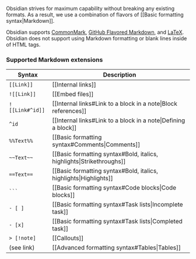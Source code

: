 Obsidian strives for maximum capability without breaking any existing formats. As a result, we use a combination of flavors of [[Basic formatting syntax|Markdown]].

Obsidian supports [CommonMark](https://commonmark.org/), [GitHub Flavored Markdown](https://github.github.com/gfm/), and [LaTeX](https://www.latex-project.org/). Obsidian does not support using Markdown formatting or blank lines inside of HTML tags.

### Supported Markdown extensions

| Syntax          | Description                                                           |
| --------------- | --------------------------------------------------------------------- |
| `[[Link]]`      | [[Internal links]]                                                    |
| `![[Link]]`     | [[Embed files]]                                                       |
| `![[Link#^id]]` | [[Internal links#Link to a block in a note\|Block references]]        |
| `^id`           | [[Internal links#Link to a block in a note\|Defining a block]]        |
| `%%Text%%`      | [[Basic formatting syntax#Comments\|Comments]]                        |
| `~~Text~~`      | [[Basic formatting syntax#Bold, italics, highlights\|Strikethroughs]] |
| `==Text==`      | [[Basic formatting syntax#Bold, italics, highlights\|Highlights]]     |
| `` ``` ``       | [[Basic formatting syntax#Code blocks\|Code blocks]]                  |
| `- [ ]`         | [[Basic formatting syntax#Task lists\|Incomplete task]]               |
| `- [x]`         | [[Basic formatting syntax#Task lists\|Completed task]]                |
| `> [!note]`     | [[Callouts]]                                                          |
| (see link)      | [[Advanced formatting syntax#Tables\|Tables]]                         |
